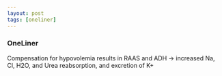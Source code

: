 ```yaml
---
layout: post
tags: [oneliner]
---
```



### OneLiner

Compensation for hypovolemia results in RAAS and ADH -> increased Na, Cl, H2O, and Urea reabsorption, and excretion of K+
